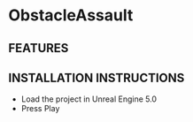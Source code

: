 # ObstacleAssault
FEATURES
--------

INSTALLATION INSTRUCTIONS
-------------------------
- Load the project in Unreal Engine 5.0
- Press Play
